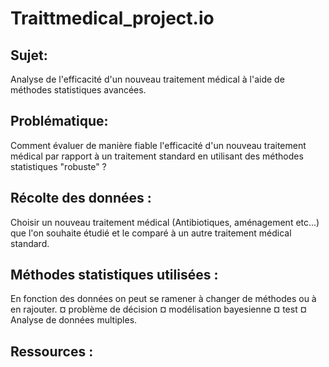 # Traittmedical_project.io
## Sujet:    
Analyse de l'efficacité d'un nouveau traitement médical à l'aide de méthodes statistiques avancées.  

## Problématique:
Comment évaluer de manière fiable l'efficacité d'un nouveau traitement médical par rapport à un traitement standard en utilisant des méthodes statistiques "robuste" ?  

## Récolte des données :
Choisir un nouveau traitement médical (Antibiotiques, aménagement etc...) que l'on souhaite étudié et le comparé à un autre traitement médical standard.

## Méthodes statistiques utilisées :
En fonction des données on peut se ramener à changer de méthodes ou à en rajouter.
       ¤  problème de décision
       ¤ modélisation bayesienne
       ¤ test
       ¤ Analyse de données multiples.
      
## Ressources : 
